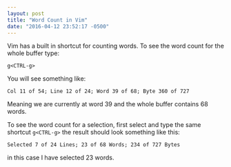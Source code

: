 ```yaml
---
layout: post
title: "Word Count in Vim"
date: "2016-04-12 23:52:17 -0500"
---
```


Vim has a built in shortcut for counting words. To see the word count for the whole buffer type:

```
g<CTRL-g>
```

You will see something like:

```
Col 11 of 54; Line 12 of 24; Word 39 of 68; Byte 360 of 727
```

Meaning we are currently at word 39 and the whole buffer contains 68 words.

To see the word count for a selection, first select and type the same shortcut `g<CTRL-g>` the result should look something like this: 

```
Selected 7 of 24 Lines; 23 of 68 Words; 234 of 727 Bytes
```

in this case I have selected 23 words.

